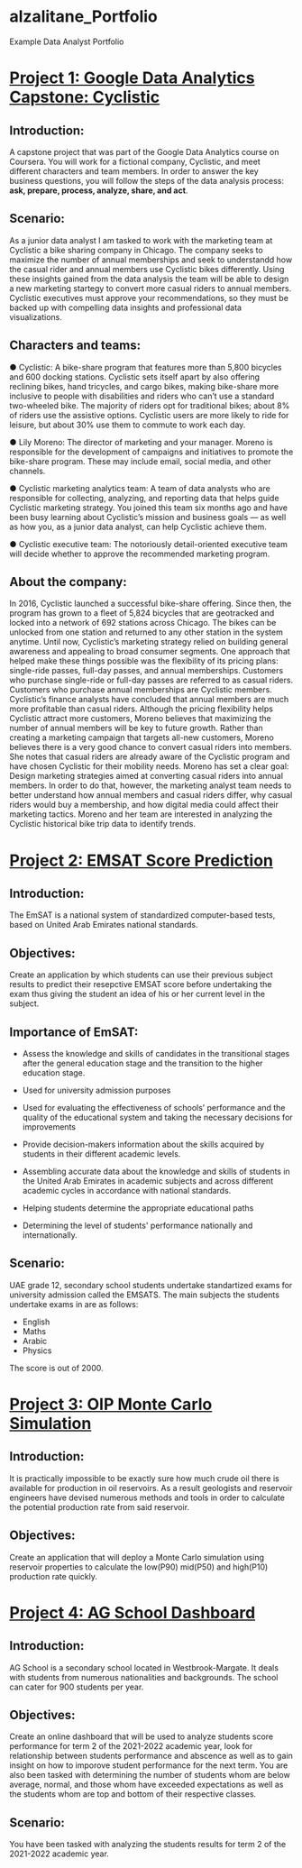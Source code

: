 # alzalitane_Portfolio
Example Data Analyst Portfolio

# [Project 1: Google Data Analytics Capstone: Cyclistic](https://github.com/alzalitane/Google-Cyclistic)

## Introduction:
A capstone project that was part of the Google Data Analytics course on Coursera. You will work for a fictional company, Cyclistic, and meet different characters and team members. In order to answer the key business questions, you will follow the steps of the data analysis process: **ask, prepare, process, analyze, share, and act**. 

## Scenario:
As a junior data analyst I am tasked to work with the marketing team at Cyclistic a bike sharing company in Chicago. The company seeks to maximize the number of annual memberships and seek to understandd how the casual rider and annual members use Cyclistic bikes differently. Using these insights gained from the data analysis the team will be able to design a new marketing startegy to convert more casual riders to annual members. Cyclistic executives must approve your recommendations, so they must be backed up with compelling data insights and professional data visualizations.

## Characters and teams:
  ● Cyclistic: A bike-share program that features more than 5,800 bicycles and 600 docking stations. Cyclistic sets itself
apart by also offering reclining bikes, hand tricycles, and cargo bikes, making bike-share more inclusive to people with
disabilities and riders who can’t use a standard two-wheeled bike. The majority of riders opt for traditional bikes; about
8% of riders use the assistive options. Cyclistic users are more likely to ride for leisure, but about 30% use them to
commute to work each day.

  ● Lily Moreno: The director of marketing and your manager. Moreno is responsible for the development of campaigns
and initiatives to promote the bike-share program. These may include email, social media, and other channels.

  ● Cyclistic marketing analytics team: A team of data analysts who are responsible for collecting, analyzing, and
reporting data that helps guide Cyclistic marketing strategy. You joined this team six months ago and have been busy
learning about Cyclistic’s mission and business goals — as well as how you, as a junior data analyst, can help Cyclistic
achieve them.

  ● Cyclistic executive team: The notoriously detail-oriented executive team will decide whether to approve the
recommended marketing program.

## About the company:
In 2016, Cyclistic launched a successful bike-share offering. Since then, the program has grown to a fleet of 5,824 bicycles that are geotracked and locked into a network of 692 stations across Chicago. The bikes can be unlocked from one station and returned to any other station in the system anytime.
Until now, Cyclistic’s marketing strategy relied on building general awareness and appealing to broad consumer segments.
One approach that helped make these things possible was the flexibility of its pricing plans: single-ride passes, full-day passes, and annual memberships. Customers who purchase single-ride or full-day passes are referred to as casual riders. Customers who purchase annual memberships are Cyclistic members.
Cyclistic’s finance analysts have concluded that annual members are much more profitable than casual riders. Although the
pricing flexibility helps Cyclistic attract more customers, Moreno believes that maximizing the number of annual members will be key to future growth. Rather than creating a marketing campaign that targets all-new customers, Moreno believes there is a very good chance to convert casual riders into members. She notes that casual riders are already aware of the Cyclistic program and have chosen Cyclistic for their mobility needs.
Moreno has set a clear goal: Design marketing strategies aimed at converting casual riders into annual members. In order to
do that, however, the marketing analyst team needs to better understand how annual members and casual riders differ, why
casual riders would buy a membership, and how digital media could affect their marketing tactics. Moreno and her team are
interested in analyzing the Cyclistic historical bike trip data to identify trends.

# [Project 2: EMSAT Score Prediction](https://alzalitane.shinyapps.io/Emsat_Prediction/?_ga=2.147398705.780812755.1658315813-238353889.1658315813)


## Introduction:
The EmSAT is a national system of standardized computer-based tests, based on United Arab Emirates national standards.

## Objectives:
Create an application by which students can use their previous subject results to predict their resepctive EMSAT score before undertaking the exam thus giving the student an idea of his or her current level in the subject.

## Importance of EmSAT:

-  Assess the knowledge and skills of candidates in the transitional stages after the general education stage and the transition to the higher education stage.

-  Used for university admission purposes

-  Used for evaluating the effectiveness of schools’ performance and the quality of the educational system and taking the necessary decisions for improvements

-  Provide decision-makers information about the skills acquired by students in their different academic levels.

-  Assembling accurate data about the knowledge and skills of students in the United Arab Emirates in academic subjects and across different academic cycles in accordance with national standards.

-  Helping students determine the appropriate educational paths

-  Determining the level of students' performance nationally and internationally.

## Scenario:

UAE grade 12, secondary school students undertake standartized exams for university admission called the EMSATS. The main subjects the students undertake exams in are as follows:
-  English
-  Maths
-  Arabic
-  Physics

The score is out of 2000.

# [Project 3: OIP Monte Carlo Simulation](https://alzalitane.shinyapps.io/STOIP_MC/?_ga=2.118048911.780812755.1658315813-238353889.1658315813)


## Introduction:
It is practically impossible to be exactly sure how much crude oil there is available for production in oil reservoirs. As a result geologists and reservoir engineers have devised numerous methods and tools in order to calculate the potential production rate from said reservoir. 

## Objectives:
Create an application that will deploy a Monte Carlo simulation using reservoir properties to calculate the low(P90) mid(P50) and high(P10) production rate quickly.

# [Project 4: AG School Dashboard]()


## Introduction:
AG School is a secondary school located in Westbrook-Margate. It deals with students from numerous nationalities and backgrounds. The school can cater for 900 students per year.

## Objectives:
Create an online dashboard that will be used to analyze students score performance for term 2 of the 2021-2022 academic year, look for relationship between students performance and abscence as well as to gain insight on how to imporove student performance for the next term. You are also been tasked with determining the number of students whom are below average, normal, and those whom have exceeded expectations as well as the students whom are top and bottom of their respective classes.

## Scenario:

You have been tasked with analyzing the students results for term 2 of the 2021-2022 academic year.
